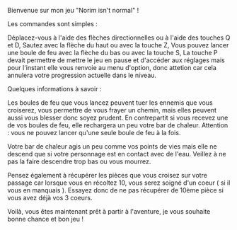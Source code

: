 Bienvenue sur mon jeu "Norim isn't normal" !

Les commandes sont simples :

Déplacez-vous à l'aide des flèches directionnelles ou à l'aide des touches Q et D,
Sautez avec la flèche du haut ou avec la touche Z,
Vous pouvez lancer une boule de feu avec la flèche du bas ou avec la touche S,
La touche P devait permettre de mettre le jeu en pause et d'accéder aux réglages mais pour l'instant elle vous renvoie au menu d'option, donc attetion car cela annulera votre progression actuelle dans le niveau.

Quelques informations à savoir :

Les boules de feu que vous lancez peuvent tuer les ennemis que vous croiserez, vous permettre de vous frayer un chemin, mais elles peuvent aussi vous blesser donc soyez prudent. En contrepartit si vous recevez une de vos boules de feu, elle rechargera un peu votre bar de chaleur.
Attention : vous ne pouvez lancer qu'une seule boule de feu à la fois.

Votre bar de chaleur agis un peu comme vos points de vies mais elle ne descend que si votre personnage est en contact avec de l'eau. Veillez à ne pas la faire descendre trop bas ou vous mourrez.

Pensez également à récupérer les pièces que vous croisez sur votre passage car lorsque vous en récoltez 10, vous serez soigné d'un coeur ( si il vous en manquais ). Essayez donc de ne pas récupérer de 10ème pièce si vous avez déjà vos 3 coeurs.

Voilà, vous êtes maintenant prêt à partir à l'aventure, je vous souhaite bonne chance et bon jeu !